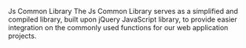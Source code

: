 Js Common Library
The Js Common Library serves as a simplified and compiled library, 
built upon jQuery JavaScript library, to provide easier integration 
on the commonly used functions for our web application projects.

